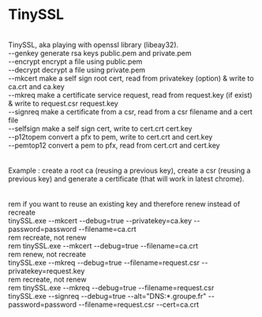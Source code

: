 # TinySSL
<br/>
TinySSL, aka playing with openssl library (libeay32).<br/>
--genkey                generate rsa keys public.pem and private.pem<br/>
--encrypt               encrypt a file using public.pem<br/>
--decrypt               decrypt a file using private.pem<br/>
--mkcert                make a self sign root cert, read from privatekey (option) & write to ca.crt and ca.key<br/>
--mkreq                 make a certificate service request, read from request.key (if exist) & write to request.csr request.key<br/>
--signreq               make a certificate from a csr, read from a csr filename and a cert file<br/>
--selfsign              make a self sign cert, write to cert.crt cert.key<br/>
--p12topem              convert a pfx to pem, write to cert.crt and cert.key<br/>
--pemtop12              convert a pem to pfx, read from cert.crt and cert.key<br/>
<br/><br/>
Example : create a root ca (reusing a previous key), create a csr (reusing a previous key) and generate a certificate (that will work in latest chrome).<br/>
<br/><br/>
rem if you want to reuse an existing key and therefore renew instead of recreate<br/>
tinySSL.exe --mkcert --debug=true --privatekey=ca.key --password=password --filename=ca.crt<br/>
rem recreate, not renew<br/>
rem tinySSL.exe --mkcert --debug=true --filename=ca.crt<br/>
rem renew, not recreate<br/>
tinySSL.exe --mkreq --debug=true --filename=request.csr --privatekey=request.key<br/>
rem recreate, not renew<br/>
rem tinySSL.exe --mkreq --debug=true --filename=request.csr<br/>
tinySSL.exe --signreq --debug=true --alt="DNS:*.groupe.fr" --password=password --filename=request.csr --cert=ca.crt<br/>
